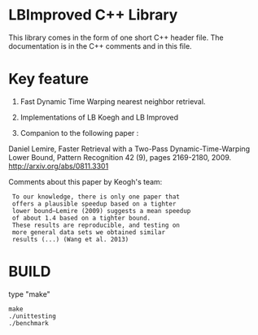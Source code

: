 # LBImproved C++ Library

This library comes in the form of one short C++ header file. The documentation
is in the C++ comments and in this file.


# Key feature

1) Fast Dynamic Time Warping nearest neighbor retrieval.

2) Implementations of LB Koegh and LB Improved

3) Companion to the following paper :

Daniel Lemire, Faster Retrieval with a Two-Pass Dynamic-Time-Warping Lower Bound, Pattern Recognition 42 (9), pages 2169-2180, 2009. 
http://arxiv.org/abs/0811.3301

Comments about this paper by Keogh's team: 

     To our knowledge, there is only one paper that
     offers a plausible speedup based on a tighter 
     lower bound—Lemire (2009) suggests a mean speedup 
     of about 1.4 based on a tighter bound. 
     These results are reproducible, and testing on 
     more general data sets we obtained similar 
     results (...) (Wang et al. 2013)


# BUILD 

type "make"

    make
    ./unittesting
    ./benchmark
